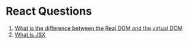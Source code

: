 # React Questions

1. [What is the difference between the Real DOM and the virtual DOM ](/react/virtualAndRealDom.md)
2. [What is JSX](/react/jsx.md)
